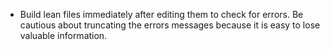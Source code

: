 - Build lean files immediately after editing them to check for errors. Be cautious about truncating the errors messages because it is easy to lose valuable information.